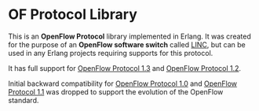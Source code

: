 OF Protocol Library
===================

This is an **OpenFlow Protocol** library implemented in Erlang. It was created
for the purpose of an **OpenFlow software switch** called [LINC][linc-repo], but
can be used in any Erlang projects requiring supports for this protocol.

It has full support for [OpenFlow Protocol 1.3][ofp4] and
[OpenFlow Protocol 1.2][ofp3].

Initial backward compatibility for [OpenFlow Protocol 1.0][ofp1] and
[OpenFlow Protocol 1.1][ofp2] was dropped to support the evolution of the
OpenFlow standard.

[linc-repo]:
https://github.com/FlowForwarding/LINC-Switch
[ofp1]:
https://www.opennetworking.org/images/stories/downloads/specification/openflow-spec-v1.0.0.pdf
[ofp2]:
https://www.opennetworking.org/images/stories/downloads/specification/openflow-spec-v1.1.0.pdf 
[ofp3]:
https://www.opennetworking.org/images/stories/downloads/specification/openflow-spec-v1.2.pdf
[ofp4]:
https://www.opennetworking.org/images/stories/downloads/specification/openflow-spec-v1.3.1.pdf
